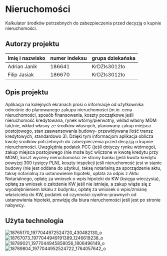 # Nieruchomości

Kalkulator środków potrzebnych do zabezpieczenia przed decyzją o kupnie nieruchomości.

## Autorzy projektu

|Imię i nazwisko   | numer indeksu  | grupa dziekańska  |
|------------------|----------------|-------------------|
|Adrian Janik      |186641          |KrDZIs3012Io       |
|Filip Jasiak      |186670          |KrDZIs3012Io       |

## Opis projektu
Aplikacja na kolejnych ekranach prosi o informacje od użytkownika odnośnie do planowanego zakupu nieruchomości 
(m.in. cena nieruchomości, sposób finansowania, koszty początkowe jeśli nieruchomość 
kredytowana, rynek wtórny/pierwotny, wkład własny MDM tak/nie, wkład własny ze środków własnych, 
planowany zakup miejsca postojowego, stan zaawansowania budowy- przewidywana ilość transz kredytowych, standardowo 3). 
Dzięki tym informacjom aplikacja oblicza kwotę środków potrzebnych do zabezpieczenia przed decyzją o kupnie nieruchomości. 
Uwzględnia podatek PCC (jeśli dotyczy rynku wtórnego), zakup miejsca postojowego (nie może być wliczone w kwotę kredytu przy MDM),
koszt wyceny nieruchomości ze strony banku (jeśli kwota kredytu powyżej 300 tysięcy PLN), 
koszty inspekcji jeśli nieruchomość jest w stanie budowy (nie jest oddana do użytku), taksę notarialną za sporządzenie aktu, 
taksę notarialną za ustanowienie hipoteki, opłata za odpis z Aktu Notarialnego, opłatę za wniosek o wpis hipoteki do KW 
(księga wieczysta), opłatę za wniosek o założenie KW jeśli nie istnieje, a zakup wiąże się z wyodrębnieniem lokalu z budynku, 
opłatę za wniosek o wpis/zmianę właściciela do KW, podatek od czynności cywilno-prawnych od ustanowienia hipoteki, 
prowizję dla biura nieruchomości jeśli jest po stronie nabywcy.

## Użyta technologia

![18765170_1977044972524720_430482130_o](https://cloud.githubusercontent.com/assets/29023147/26532136/8b47af98-43f9-11e7-97af-64a1fd013a03.png)
![18767073_1977044949191389_1246619238_o](https://cloud.githubusercontent.com/assets/29023147/26532139/8e12a23c-43f9-11e7-812e-2f77f0f32ed6.png)
![18789021_1977044945858056_1806496149_o](https://cloud.githubusercontent.com/assets/29023147/26532140/90ab7186-43f9-11e7-9aeb-34640d50d6bf.png)
![18789804_1977044952524722_1764057642_o](https://cloud.githubusercontent.com/assets/29023147/26532141/91b3d654-43f9-11e7-9b70-e1af9ee15d13.png)
